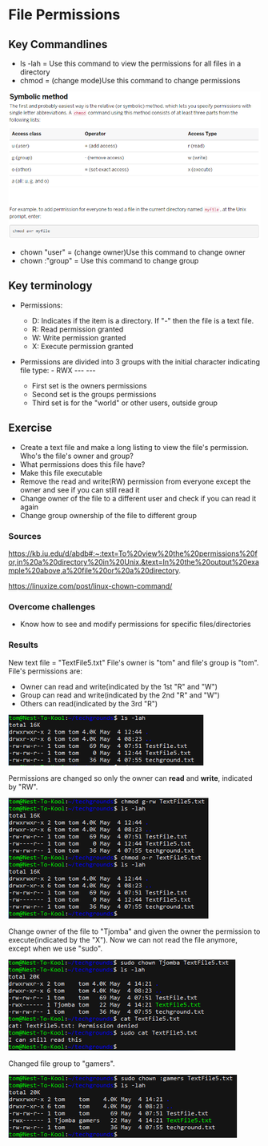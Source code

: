 # File Permissions

## Key Commandlines
- ls -lah = Use this command to view the permissions for all files in a directory
- chmod = (change mode)Use this command to change permissions

![Cheatsheet](../00_includes/LNX-05/SS_PermissionsCheatSheet.png "Cheatsheet for **chmod** command")
- chown "user" = (change owner)Use this command to change owner
- chown :"group" = Use this command to change group

## Key terminology
- Permissions:
  - D: Indicates if the item is a directory. If "-" then the file is a text file.
  - R: Read permission granted
  - W: Write permission granted
  - X: Execute permission granted

- Permissions are divided into 3 groups with the initial character indicating file type: - RWX --- ---
    - First set is the owners permissions
    - Second set is the groups permissions
    - Third set is for the "world" or other users, outside group

## Exercise
- Create a text file and make a long listing to view the file's permission. Who's the file's owner and group?
- What permissions does this file have?
- Make this file executable
- Remove the read and write(RW) permission from everyone except the owner and see if you can still read it
- Change owner of the file to a different user and check if you can read it again
- Change group ownership of the file to different group

### Sources
https://kb.iu.edu/d/abdb#:~:text=To%20view%20the%20permissions%20for,in%20a%20directory%20in%20Unix.&text=In%20the%20output%20example%20above,a%20file%20or%20a%20directory.

https://linuxize.com/post/linux-chown-command/


### Overcome challenges
- Know how to see and modify permissions for specific files/directories

### Results
New text file = "TextFile5.txt"
File's owner is "tom" and file's group is "tom".
File's permissions are:
 - Owner can read and write(indicated by the 1st "R" and "W")
 - Group can read and write(indicated by the 2nd "R" and "W")
 - Others can read(indicated by the 3rd "R")

![Permissions listed](../00_includes/LNX-05/SS_Linux_FilePermissions_Owner.png "Listing of all permissions in current Directory")

Permissions are changed so only the owner can **read** and **write**, indicated by "RW".

![Permissions changed and file can be read.](../00_includes/LNX-05/SS_Linux_FilePermissions_Removed.png "  Permissions are changed so owner can read, write and execute the file")

Change owner of the file to "Tjomba" and given the owner the permission to execute(indicated by the "X"). Now we can not read the file anymore, except when we use "sudo".

![Owner changed](../00_includes/LNX-05/SS_Linux_FilePermissions_ChangedOwner.png "Owner Changed, user can't read except when using sudo")

Changed file group to "gamers".

![Group Changed](../00_includes/LNX-05/SS_Linux_FilePermissions_ChangedGroup.png "Group is changed from tom to gamers")

